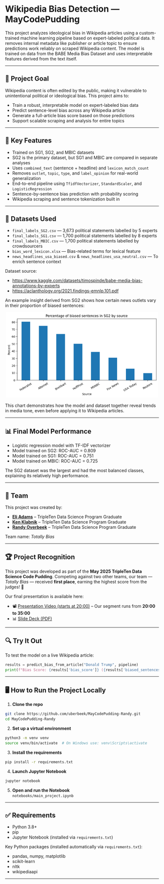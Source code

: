 # Wikipedia Bias Detection — MayCodePudding

This project analyzes ideological bias in Wikipedia articles using a custom-trained machine learning pipeline based on expert-labeled political data. It removes internal metadata like publisher or article topic to ensure predictions work reliably on scraped Wikipedia content. The model is trained on data from the BABE Media Bias Dataset and uses interpretable features derived from the text itself.

---

## 📌 Project Goal

Wikipedia content is often edited by the public, making it vulnerable to unintentional political or ideological bias. This project aims to:

- Train a robust, interpretable model on expert-labeled bias data
- Predict sentence-level bias across any Wikipedia article
- Generate a full-article bias score based on those predictions
- Support scalable scraping and analysis for entire topics

---

## 🚀 Key Features

  - Trained on SG1, SG2, and MBIC datasets
  - SG2 is the primary dataset, but SG1 and MBIC are compared in separate analyses
  - Uses `combined_text` (sentence + headline) and `lexicon_match_count`
  - Removes `outlet`, `topic`, `type`, and `label_opinion` for real-world generalization
- End-to-end pipeline using `TfidfVectorizer`, `StandardScaler`, and `LogisticRegression`
- Sentence-by-sentence bias prediction with probability scoring
- Wikipedia scraping and sentence tokenization built in

---

## 📂 Datasets Used

- `final_labels_SG2.csv` — 3,673 political statements labelled by 5 experts
- `final_labels_SG1.csv` — 1,700 political statements labelled by 8 experts
- `final_labels_MBIC.csv` — 1,700 political statements labelled by crowdsourcers
- `bias_word_lexicon.xlsx` — Bias-related terms for lexical feature
- `news_headlines_usa_biased.csv` & `news_headlines_usa_neutral.csv` — To enrich sentence context

Dataset source:
- https://www.kaggle.com/datasets/timospinde/babe-media-bias-annotations-by-experts
- https://aclanthology.org/2021.findings-emnlp.101.pdf

An example insight derived from SG2 shows how certain news outlets vary in their proportion of biased sentences:

<p align="center">
  <img src="images/bias_percent_news.png" width="500"/>
</p>

This chart demonstrates how the model and dataset together reveal trends in media tone, even before applying it to Wikipedia articles.

---

## 📊 Final Model Performance

- Logistic regression model with TF-IDF vectorizer
- Model trained on SG2: ROC-AUC = 0.809
- Model trained on SG1: ROC-AUC = 0.751
- Model trained on MBIC: ROC-AUC = 0.725

The SG2 dataset was the largest and had the most balanced classes, explaining its relatively high performance.

---

## 👥 Team

This project was created by:

- [**Eli Adams**](https://github.com/betanight) – TripleTen Data Science Program Graduate
- [**Ken Klabnik**](https://github.com/kenklabnik) – TripleTen Data Science Program Graduate
- [**Randy Overbeek**](https://github.com/uberbeek) – TripleTen Data Science Program Graduate

Team name: *Totally Bias*

---

## 🏆 Project Recognition

This project was developed as part of the **May 2025 TripleTen Data Science Code Pudding**. Competing against two other teams, our team — *Totally Bias* — received **first place**, earning the highest score from the judges! 🎉

Our final presentation is available here:
- 📽️ [Presentation Video (starts at 20:00)](https://www.youtube.com/live/NL0FdMxYwbo?t=1200) – Our segment runs from **20:00 to 35:00**
- 📊 [Slide Deck (PDF)](presentation/Wikipedia_Bias_Presentation_May2025.pdf)

---

## 🔍 Try It Out

To test the model on a live Wikipedia article:

```python
results = predict_bias_from_article("Donald Trump", pipeline)
print(f"Bias Score: {results['bias_score']} ({results['biased_sentences']} of {results['total_sentences']} sentences)")
```

---

## 🖥️ How to Run the Project Locally

1. **Clone the repo**  
```bash
git clone https://github.com/uberbeek/MayCodePudding-Randy.git
cd MayCodePudding-Randy
```

2. **Set up a virtual environment**  
```bash
python3 -m venv venv
source venv/bin/activate  # On Windows use: venv\Scripts\activate
```

3. **Install the requirements**  
```bash
pip install -r requirements.txt
```

4. **Launch Jupyter Notebook**  
```bash
jupyter notebook
```

5. **Open and run the Notebook**  
 `notebooks/main_project.ipynb`

---

## ✅ Requirements

- Python 3.8+
- pip
- Jupyter Notebook (installed via `requirements.txt`)

Key Python packages (installed automatically via `requirements.txt`):

- pandas, numpy, matplotlib
- scikit-learn
- nltk
- wikipediaapi

---
